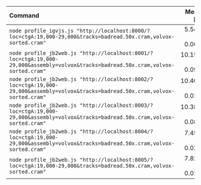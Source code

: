 | Command | Mean [s] | Min [s] | Max [s] | Relative |
|:---|---:|---:|---:|---:|
| `node profile_igvjs.js "http://localhost:8000/?loc=ctgA:19,000-29,000&tracks=badread.50x.cram,volvox-sorted.cram"` | 5.548 ± 0.061 | 5.473 | 5.614 | 1.00 |
| `node profile_jb2web.js "http://localhost:8001/?loc=ctgA:19,000-29,000&assembly=volvox&tracks=badread.50x.cram,volvox-sorted.cram"` | 10.150 ± 0.093 | 10.023 | 10.222 | 1.83 ± 0.03 |
| `node profile_jb2web.js "http://localhost:8002/?loc=ctgA:19,000-29,000&assembly=volvox&tracks=badread.50x.cram,volvox-sorted.cram"` | 10.400 ± 0.016 | 10.383 | 10.419 | 1.87 ± 0.02 |
| `node profile_jb2web.js "http://localhost:8003/?loc=ctgA:19,000-29,000&assembly=volvox&tracks=badread.50x.cram,volvox-sorted.cram"` | 10.382 ± 0.087 | 10.283 | 10.491 | 1.87 ± 0.03 |
| `node profile_jb2web.js "http://localhost:8004/?loc=ctgA:19,000-29,000&assembly=volvox&tracks=badread.50x.cram,volvox-sorted.cram"` | 7.458 ± 0.023 | 7.431 | 7.484 | 1.34 ± 0.02 |
| `node profile_jb2web.js "http://localhost:8005/?loc=ctgA:19,000-29,000&tracks=badread.50x.cram,volvox-sorted.cram"` | 7.821 ± 0.018 | 7.797 | 7.835 | 1.41 ± 0.02 |
